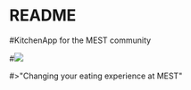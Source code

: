 # README

#KitchenApp for the MEST community

#![](https://drive.google.com/a/meltwater.org/file/d/0By-Yw0ube4T-S0owVlhaY1lxclU/view?usp=sharing)

#>"Changing your eating experience at MEST"



